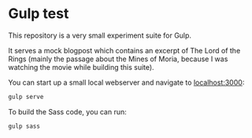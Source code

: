 # Gulp test

This repository is a very small experiment suite for Gulp.

It serves a mock blogpost which contains an excerpt of The Lord of the Rings (mainly the passage about the Mines of Moria, because I was watching the movie while building this suite).

You can start up a small local webserver and navigate to [localhost:3000](localhost:3000):
````bash
gulp serve
````

To build the Sass code, you can run:
````bash
gulp sass
````